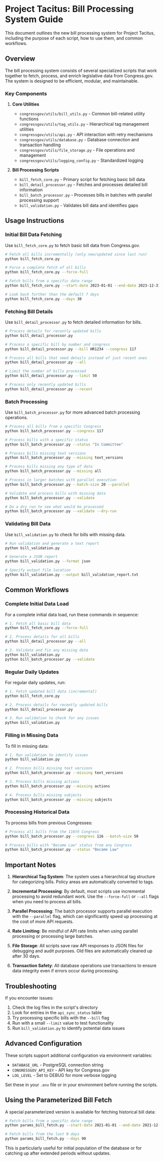 # Project Tacitus: Bill Processing System Guide

This document outlines the new bill processing system for Project Tacitus, including the purpose of each script, how to use them, and common workflows.

## Overview

The bill processing system consists of several specialized scripts that work together to fetch, process, and enrich legislative data from Congress.gov. The system is designed to be efficient, modular, and maintainable.

### Key Components

1. **Core Utilities**
   - `congressgov/utils/bill_utils.py` - Common bill-related utility functions
   - `congressgov/utils/tag_utils.py` - Hierarchical tag management utilities
   - `congressgov/utils/api.py` - API interaction with retry mechanisms
   - `congressgov/utils/database.py` - Database connection and transaction handling
   - `congressgov/utils/file_storage.py` - File operations and management
   - `congressgov/utils/logging_config.py` - Standardized logging

2. **Bill Processing Scripts**
   - `bill_fetch_core.py` - Primary script for fetching basic bill data
   - `bill_detail_processor.py` - Fetches and processes detailed bill information
   - `bill_batch_processor.py` - Processes bills in batches with parallel processing support
   - `bill_validation.py` - Validates bill data and identifies gaps

## Usage Instructions

### Initial Bill Data Fetching

Use `bill_fetch_core.py` to fetch basic bill data from Congress.gov.

```bash
# Fetch all bills incrementally (only new/updated since last run)
python bill_fetch_core.py

# Force a complete fetch of all bills
python bill_fetch_core.py --force-full

# Fetch bills from a specific date range
python bill_fetch_core.py --start-date 2023-01-01 --end-date 2023-12-31

# Look back further than the default 7 days
python bill_fetch_core.py --days 30
```

### Fetching Bill Details

Use `bill_detail_processor.py` to fetch detailed information for bills.

```bash
# Process details for recently updated bills
python bill_detail_processor.py

# Process a specific bill by number and congress
python bill_detail_processor.py --bill HR1234 --congress 117

# Process all bills that need details instead of just recent ones
python bill_detail_processor.py --all

# Limit the number of bills processed
python bill_detail_processor.py --limit 50

# Process only recently updated bills
python bill_detail_processor.py --recent
```

### Batch Processing

Use `bill_batch_processor.py` for more advanced batch processing operations.

```bash
# Process all bills from a specific Congress
python bill_batch_processor.py --congress 117

# Process bills with a specific status
python bill_batch_processor.py --status "In Committee"

# Process bills missing text versions
python bill_batch_processor.py --missing text_versions

# Process bills missing any type of data
python bill_batch_processor.py --missing all

# Process in larger batches with parallel execution
python bill_batch_processor.py --batch-size 20 --parallel

# Validate and process bills with missing data
python bill_batch_processor.py --validate

# Do a dry run to see what would be processed
python bill_batch_processor.py --validate --dry-run
```

### Validating Bill Data

Use `bill_validation.py` to check for bills with missing data.

```bash
# Run validation and generate a text report
python bill_validation.py

# Generate a JSON report
python bill_validation.py --format json

# Specify output file location
python bill_validation.py --output bill_validation_report.txt
```

## Common Workflows

### Complete Initial Data Load

For a complete initial data load, run these commands in sequence:

```bash
# 1. Fetch all basic bill data
python bill_fetch_core.py --force-full

# 2. Process details for all bills
python bill_detail_processor.py --all

# 3. Validate and fix any missing data
python bill_validation.py
python bill_batch_processor.py --validate
```

### Regular Daily Updates

For regular daily updates, run:

```bash
# 1. Fetch updated bill data (incremental)
python bill_fetch_core.py

# 2. Process details for recently updated bills
python bill_detail_processor.py

# 3. Run validation to check for any issues
python bill_validation.py
```

### Filling in Missing Data

To fill in missing data:

```bash
# 1. Run validation to identify issues
python bill_validation.py

# 2. Process bills missing text versions
python bill_batch_processor.py --missing text_versions

# 3. Process bills missing actions
python bill_batch_processor.py --missing actions

# 4. Process bills missing subjects
python bill_batch_processor.py --missing subjects
```

### Processing Historical Data

To process bills from previous Congresses:

```bash
# Process all bills from the 116th Congress
python bill_batch_processor.py --congress 116 --batch-size 50

# Process bills with "Became Law" status from any Congress
python bill_batch_processor.py --status "Became Law"
```

## Important Notes

1. **Hierarchical Tag System**: The system uses a hierarchical tag structure for categorizing bills. Policy areas are automatically converted to tags.

2. **Incremental Processing**: By default, most scripts use incremental processing to avoid redundant work. Use the `--force-full` or `--all` flags when you need to process all bills.

3. **Parallel Processing**: The batch processor supports parallel execution with the `--parallel` flag, which can significantly speed up processing at the cost of more API requests.

4. **Rate Limiting**: Be mindful of API rate limits when using parallel processing or processing large batches.

5. **File Storage**: All scripts save raw API responses to JSON files for debugging and audit purposes. Old files are automatically cleaned up after 30 days.

6. **Transaction Safety**: All database operations use transactions to ensure data integrity even if errors occur during processing.

## Troubleshooting

If you encounter issues:

1. Check the log files in the script's directory
2. Look for entries in the `api_sync_status` table
3. Try processing specific bills with the `--bill` flag
4. Run with a small `--limit` value to test functionality
5. Run `bill_validation.py` to identify potential data issues

## Advanced Configuration

These scripts support additional configuration via environment variables:

- `DATABASE_URL` - PostgreSQL connection string
- `CONGRESSGOV_API_KEY` - API key for Congress.gov
- `LOG_LEVEL` - Set to DEBUG for more verbose logging

Set these in your `.env` file or in your environment before running the scripts.

## Using the Parameterized Bill Fetch

A special parameterized version is available for fetching historical bill data:

```bash
# Fetch bills from a specific date range
python params_bill_fetch.py --start-date 2021-01-01 --end-date 2021-12-31

# Fetch bills from the last N days
python params_bill_fetch.py --days 90
```

This is particularly useful for initial population of the database or for catching up after extended periods without updates.